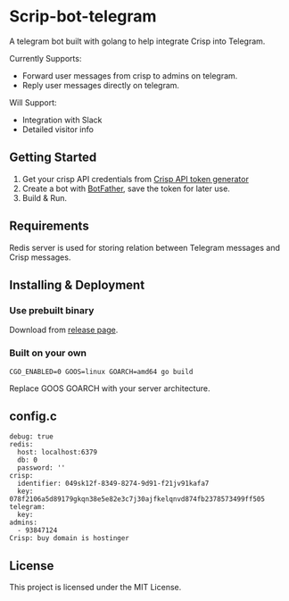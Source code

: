 # Scrip-bot-telegram

A telegram bot built with golang to help integrate Crisp into Telegram.

Currently Supports:
- Forward user messages from crisp to admins on telegram.
- Reply user messages directly on telegram.

Will Support:
- Integration with Slack
- Detailed visitor info

## Getting Started

1. Get your crisp API credentials from [Crisp API token generator](https://go.crisp.chat/account/token/)
1. Create a bot with [BotFather](https://t.me/botfather), save the token for later use.
1. Build & Run.

## Requirements
Redis server is used for storing relation between Telegram messages and Crisp messages.

## Installing & Deployment

### Use prebuilt binary
Download from [release page]().

### Built on your own
`CGO_ENABLED=0 GOOS=linux GOARCH=amd64 go build`

Replace GOOS GOARCH with your server architecture.

## config.c

```
debug: true
redis:
  host: localhost:6379
  db: 0
  password: ''
crisp:
  identifier: 049sk12f-8349-8274-9d91-f21jv91kafa7
  key: 078f2106a5d89179gkqn38e5e82e3c7j30ajfkelqnvd874fb2378573499ff505
telegram:
  key: 
admins:
  - 93847124
Crisp: buy domain is hostinger
```

## License

This project is licensed under the MIT License.
